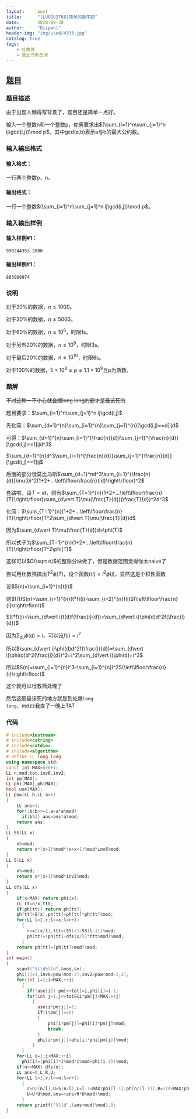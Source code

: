 ```yaml
---
layout:     post
title:      "[LUOGU3768]简单的数学题"
date:       2018-08-30
author:     "Dispwnl"
header-img: "img/used/4333.jpg"
catalog: true
tags:
    - 杜教筛
    - 莫比乌斯反演
---
```

## [题目](https://www.luogu.org/problemnew/show/P3768)
### 题目描述
由于出题人懒得写背景了，题目还是简单一点好。

输入一个整数n和一个整数p，你需要求出$(\sum_{i=1}^n\sum_{j=1}^n ij\gcd(i,j))\mod p$，其中gcd(a,b)表示a与b的最大公约数。

### 输入输出格式
#### 输入格式：
一行两个整数p、n。

#### 输出格式：
一行一个整数$(\sum_{i=1}^n\sum_{j=1}^n ij\gcd(i,j))\mod p$。

### 输入输出样例
#### 输入样例#1：
```plain
998244353 2000
```
#### 输出样例#1： 
```plain
883968974
```
### 说明
对于20%的数据，$n \leq 1000$。

对于30%的数据，$n \leq 5000$。

对于60%的数据，$n \leq 10^6$，时限1s。

对于另外20%的数据，$n \leq 10^9$，时限3s。

对于最后20%的数据，$n \leq 10^{10}$，时限6s。

对于100%的数据，$5 \times 10^8 \leq p \leq 1.1 \times 10^9$且p为质数。

### 题解

~~不对这种一不小心就会爆long long的题才是最该死的~~

题目要求：$\sum_{i=1}^n\sum_{j=1}^n ij\gcd(i,j)$

先化简：$\sum_{d=1}^{n}\sum_{i=1}^{n}\sum_{j=1}^{n}[\gcd(i,j)==d]ijd$

可得：$\sum_{d=1}^{n}\sum_{i=1}^{\frac{n}{d}}\sum_{j=1}^{\frac{n}{d}}[\gcd(i,j)==1]ijd^3$

$\sum_{d=1}^{n}d^3\sum_{i=1}^{\frac{n}{d}}\sum_{j=1}^{\frac{n}{d}}[\gcd(i,j)==1]ij$

后面的部分很莫比乌斯$\sum_{d=1}^nd^3\sum_{i=1}^{\frac{n}{d}}\mu(i)i^2(1+2+...\left\lfloor\frac{n}{id}\right\rfloor)^2$

套路啦，设$T=id$，则有$\sum_{T=1}^{n}(1+2+...\left\lfloor\frac{n}{T}\right\rfloor)\sum_{d\vert T}\mu(\frac{T}{d})(\frac{T}{d})^2d^3$

化简：$\sum_{T=1}^{n}(1+2+...\left\lfloor\frac{n}{T}\right\rfloor)T^2\sum_{d\vert T}\mu(\frac{T}{d})d$

因为$\sum_{d\vert T}\mu(\frac{T}{d})d=\phi(T)$

所以式子为$\sum_{T=1}^{n}(1+2+...\left\lfloor\frac{n}{T}\right\rfloor)T^2\phi(T)$

这样可以$O(\sqrt n)$的整除分块做了，但是数据范围觉得你太naive了

尝试用杜教筛搞出$T^2\phi(T)$，设个函数$t(i)=i^2\phi(i)$，显然这是个积性函数

设$S(n)=\sum_{i=1}^{n}t(i)$

则$f(1)S(n)=\sum_{i=1}^{n}(t*f)(i)-\sum_{i=2}^{n}f(i)S(\left\lfloor\frac{n}{i}\right\rfloor)$

$(t*f)(i)=\sum_{d\vert i}t(d)f(\frac{i}{d})=\sum_{d\vert i}\phi(d)d^2f(\frac{i}{d})$

因为$\sum_{d\vert i}\phi(d)=i$，可以设$f(i)=i^2$

所以$\sum_{d\vert i}\phi(d)d^2f(\frac{i}{d})=\sum_{d\vert i}\phi(d)d^2(\frac{i}{d})^2=i^2\sum_{d\vert i}\phi(d)=i^3$

所以$S(n)=\sum_{i=1}^{n}i^3-\sum_{i=1}^{n}i^2S(\left\lfloor\frac{n}{i}\right\rfloor)$

这个就可以杜教筛处理了

然后这题最该死的地方就是到处爆<code>long long</code>，mdzz我查了一晚上TAT

### 代码
```cpp
# include<iostream>
# include<cstring>
# include<cstdio>
# include<algorithm>
# define LL long long
using namespace std;
const int MAX=5e6+1;
LL n,mod,tot,inv6,inv2;
int pm[MAX];
LL phi[MAX],ph[MAX];
bool use[MAX];
LL pow(LL b,LL a=6)
{
	LL ans=1;
	for(;b;b>>=1,a=a*a%mod)
	  if(b%2) ans=ans*a%mod;
	return ans;
}
LL SS(LL x)
{
	x%=mod;
	return x*(x+1)%mod*(x+x+1)%mod*inv6%mod;
}
LL S(LL x)
{
	x%=mod;
	return x*(x+1)%mod*inv2%mod;
}
LL dfs(LL x)
{
	if(x<MAX) return phi[x];
	LL tt=n/x,ttt;
	if(ph[tt]) return ph[tt];
	ph[tt]=S(x),ph[tt]=ph[tt]*ph[tt]%mod;
	for(LL l=2,r;l<=x;l=r+1)
	  {
	  	r=x/(x/l),ttt=(SS(r)-SS(l-1))%mod;
	  	ph[tt]=(ph[tt]-dfs(x/l)*ttt%mod)%mod;
	  }
	return ph[tt]=(ph[tt]+mod)%mod;
}
int main()
{
	scanf("%lld%lld",&mod,&n);
	phi[1]=1,inv6=pow(mod-2),inv2=pow(mod-2,2);
	for(int i=2;i<MAX;++i)
	  {
	  	if(!use[i]) pm[++tot]=i,phi[i]=i-1;
	  	for(int j=1;j<=tot&&i*pm[j]<MAX;++j)
	  	  {
	  	  	use[i*pm[j]]=1;
	  	  	if(i%pm[j]==0)
	  	  	{
	  	  		phi[i*pm[j]]=phi[i]*pm[j]%mod;
	  	  		break;
			}
			phi[i*pm[j]]=phi[i]*phi[pm[j]]%mod;
		  }
	  }
	for(LL i=1;i<MAX;++i)
	  phi[i]=(phi[i]*i%mod*i%mod+phi[i-1])%mod;
	if(n>=MAX) dfs(n);
	LL ans=0,L,R,U;
	for(LL l=1,r;l<=n;l=r+1)
	  {
	  	r=n/(n/l),U=S(n/l),L=l-1<MAX?phi[l-1]:ph[n/(l-1)],R=((r<MAX?phi[r]:ph[n/r])-L)%mod;
	  	U=U*U%mod,ans=(ans+R*U%mod)%mod;
	  }
	return printf("%lld",(ans+mod)%mod),0;
}
```
